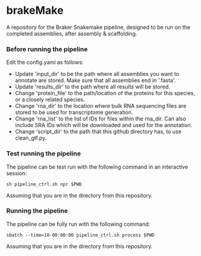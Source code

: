 # brakeMake
A repository for the Braker Snakemake pipeline, designed to be run on the completed assemblies, after assembly & scaffolding.


### Before running the pipeline
Edit the config.yaml as follows:

 * Update 'input_dir' to be the path where all assemblies you want to annotate are stored. Make sure that all assemblies end in '.fasta'.
 * Update 'results_dir' to the path where all results will be stored.
 * Change 'protein_file' to the path/location of the proteins for this species, or a closely related species.
 * Change 'rna_dir' to the location where bulk RNA sequencing files are stored to be used for transcriptome generation.
 * Change 'rna_list' to the list of IDs for files within the rna_dir. Can also include SRA IDs which will be downloaded and used for the annotation.
 * Change 'script_dir' to the path that this github directory has, to use clean_gtf.py.

### Test running the pipeline

The pipeline can be test run with the following command in an interactive session:

```sh pipeline_ctrl.sh npr $PWD```

Assuming that you are in the directory from this repository.

### Running the pipeline

The pipeline can be fully run with the following command:

```sbatch --time=10-00:00:00 pipeline_ctrl.sh process $PWD```

Assuming that you are in the directory from this repository.
